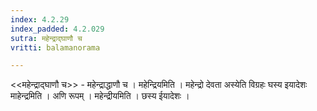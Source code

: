 ```yaml
---
index: 4.2.29
index_padded: 4.2.029
sutra: महेन्द्राद्घाणौ च
vritti: balamanorama

---
```

<<महेन्द्राद्घाणौ च>> - महेन्द्राद्धाणौ च । महेन्द्रियमिति । महेन्द्रो देवता अस्येति विग्रहः घस्य इयादेशः माहेन्द्रमिति । अणि रूपम् । महेन्द्रीयमिति । छस्य ईयादेशः । 